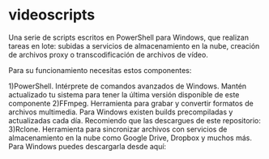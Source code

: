 # videoscripts
Una serie de scripts escritos en PowerShell para Windows, que realizan tareas en lote: subidas a servicios de almacenamiento en la nube, creación de archivos proxy o transcodificación de archivos de vídeo.

Para su funcionamiento necesitas estos componentes:

1)PowerShell. Intérprete de comandos avanzados de Windows. Mantén actualizado tu sistema para tener la última versión disponible de este componente
2)FFmpeg. Herramienta para grabar y convertir formatos de archivos multimedia. Para Windows existen builds precompiladas y actualizadas cada día. Recomiendo que las descargues de este repositorio:
3)Rclone. Herramienta para sincronizar archivos con servicios de almacenamiento en la nube como Google Drive, Dropbox y muchos más. Para Windows puedes descargarla desde aquí: 

